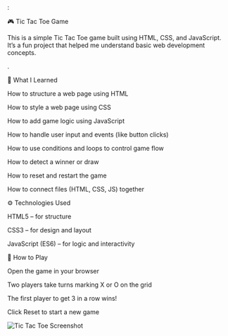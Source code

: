 :

🎮 Tic Tac Toe Game

This is a simple Tic Tac Toe game built using HTML, CSS, and JavaScript.
It’s a fun project that helped me understand basic web development concepts.

.

🧠 What I Learned

How to structure a web page using HTML

How to style a web page using CSS

How to add game logic using JavaScript

How to handle user input and events (like button clicks)

How to use conditions and loops to control game flow

How to detect a winner or draw

How to reset and restart the game

How to connect files (HTML, CSS, JS) together


⚙️ Technologies Used

HTML5 – for structure

CSS3 – for design and layout

JavaScript (ES6) – for logic and interactivity



🚀 How to Play

Open the game in your browser

Two players take turns marking X or O on the grid

The first player to get 3 in a row wins!

Click Reset to start a new game


![Tic Tac Toe Screenshot](ticscreen.png)
